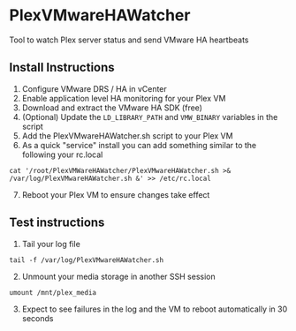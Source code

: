 # PlexVMwareHAWatcher
Tool to watch Plex server status and send VMware HA heartbeats

## Install Instructions
1. Configure VMware DRS / HA in vCenter
2. Enable application level HA monitoring for your Plex VM
3. Download and extract the VMware HA SDK (free)
4. (Optional) Update the `LD_LIBRARY_PATH` and `VMW_BINARY` variables in the script
5. Add the PlexVMwareHAWatcher.sh script to your Plex VM
6. As a quick "service" install you can add something similar to the following your rc.local
```
cat '/root/PlexVMWareHAWatcher/PlexVMwareHAWatcher.sh >& /var/log/PlexVMwareHAWatcher.sh &' >> /etc/rc.local
```
7. Reboot your Plex VM to ensure changes take effect

## Test instructions
1. Tail your log file
```
tail -f /var/log/PlexVMwareHAWatcher.sh
```

2. Unmount your media storage in another SSH session
```
umount /mnt/plex_media
```
3. Expect to see failures in the log and the VM to reboot automatically in 30 seconds

